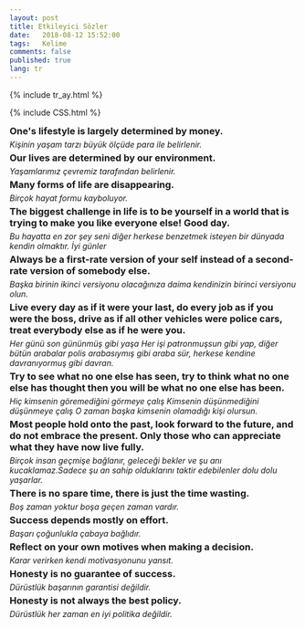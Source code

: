 ```yaml
---
layout: post
title: Etkileyici Sözler 
date:   2018-08-12 15:52:00
tags:   Kelime
comments: false
published: true
lang: tr
---
```


{% include tr_ay.html %}

{% include CSS.html %}
<br>
<div style="clear:both"></div>

<style>
#choose-year-down:hover, #choose-year-up:hover {
	cursor: pointer;
}
</style>

<div style="clear:both"></div>

<div class="by_year">
		<h3 style="margin: 5px 0 5px 0; padding: 0;"><i class="fas fa-award fa-1x" style="color:gray;"></i> <a>One's lifestyle is largely determined by money.</a></h3>
<h6 style="margin: 0 0 5px 0; padding: 0;"><a>Kişinin yaşam tarzı büyük ölçüde para ile belirlenir.</a></h6>
</div>
<div class="by_year">
		<h3 style="margin: 5px 0 5px 0; padding: 0;"><i class="fas fa-award fa-1x" style="color:gray;"></i> <a>Our lives are determined by our environment.</a></h3>
<h6 style="margin: 0 0 5px 0; padding: 0;"><a>Yaşamlarımız çevremiz tarafından belirlenir.</a></h6>
</div>
<div class="by_year">
		<h3 style="margin: 5px 0 5px 0; padding: 0;"><i class="fas fa-award fa-1x" style="color:gray;"></i> <a>Many forms of life are disappearing.</a></h3>
<h6 style="margin: 0 0 5px 0; padding: 0;"><a>Birçok hayat formu kayboluyor.</a></h6>
</div>
<div class="by_year">
		<h3 style="margin: 5px 0 5px 0; padding: 0;"><i class="fas fa-award fa-1x" style="color:gray;"></i> <a>The biggest challenge in life is to be yourself in a world that is trying to make you like everyone else! Good day.</a></h3>
<h6 style="margin: 0 0 5px 0; padding: 0;"><a>Bu hayatta en zor şey seni diğer herkese benzetmek isteyen bir dünyada kendin olmaktır. İyi günler</a></h6>
<div class="by_year">
		<h3 style="margin: 5px 0 5px 0; padding: 0;"><i class="fas fa-award fa-1x" style="color:gray;"></i> <a>Always be a first-rate version of your self instead of a second-rate version of somebody else.</a></h3>
<h6 style="margin: 0 0 5px 0; padding: 0;"><a>Başka birinin ikinci versiyonu olacağınıza daima kendinizin birinci versiyonu olun.</a></h6>
<div class="by_year">
		<h3 style="margin: 5px 0 5px 0; padding: 0;"><i class="fas fa-award fa-1x" style="color:gray;"></i> <a>Live every day as if it were your last, do every job as if you were the boss, drive as if all other vehicles were police cars, treat everybody else as if he were you.</a></h3>
<h6 style="margin: 0 0 5px 0; padding: 0;"><a>Her günü son gününmüş gibi yaşa Her işi patronmuşsun gibi yap, diğer bütün arabalar polis arabasıymış gibi araba sür, herkese kendine davranıyormuş gibi davran.</a></h6>
</div>
<div class="by_year">
		<h3 style="margin: 5px 0 5px 0; padding: 0;"><i class="fas fa-award fa-1x" style="color:gray;"></i> <a>Try to see what no one else has seen, try to think what no one else has thought then you will be what no one else has been.</a></h3>
<h6 style="margin: 0 0 5px 0; padding: 0;"><a>Hiç kimsenin göremediğini görmeye çalış Kimsenin düşünmediğini düşünmeye çalış O zaman başka kimsenin olamadığı kişi olursun.</a></h6>
</div>

<div class="by_year">
		<h3 style="margin: 5px 0 5px 0; padding: 0;"><i class="fas fa-award fa-1x" style="color:gray;"></i> <a>Most people hold onto the past, look forward to the future, and do not embrace the present. Only those who can appreciate what they have now live fully.</a></h3>
<h6 style="margin: 0 0 5px 0; padding: 0;"><a>Birçok insan geçmişe bağlanır, geleceği bekler ve şu anı kucaklamaz.Sadece şu an sahip olduklarını taktir edebilenler dolu dolu yaşarlar.</a></h6>
</div>

<div class="by_year">
		<h3 style="margin: 5px 0 5px 0; padding: 0;"><i class="fas fa-award fa-1x" style="color:gray;"></i> <a>There is no spare time, there is just the time wasting.</a></h3>
<h6 style="margin: 0 0 5px 0; padding: 0;"><a>Boş zaman yoktur boşa geçen zaman vardır.</a></h6>
</div>

<div class="by_year">
		<h3 style="margin: 5px 0 5px 0; padding: 0;"><i class="fas fa-award fa-1x" style="color:gray;"></i> <a>Success depends mostly on effort.</a></h3>
<h6 style="margin: 0 0 5px 0; padding: 0;"><a>Başarı çoğunlukla çabaya bağlıdır.</a></h6>
</div>

<div class="by_year">
		<h3 style="margin: 5px 0 5px 0; padding: 0;"><i class="fas fa-award fa-1x" style="color:gray;"></i> <a>Reflect on your own motives when making a decision.</a></h3>
<h6 style="margin: 0 0 5px 0; padding: 0;"><a>Karar verirken kendi motivasyonunu yansıt.</a></h6>
</div>

<div class="by_year">
		<h3 style="margin: 5px 0 5px 0; padding: 0;"><i class="fas fa-award fa-1x" style="color:gray;"></i> <a>Honesty is no guarantee of success.</a></h3>
<h6 style="margin: 0 0 5px 0; padding: 0;"><a>Dürüstlük başarının garantisi değildir.</a></h6>
</div>

<div class="by_year">
		<h3 style="margin: 5px 0 5px 0; padding: 0;"><i class="fas fa-award fa-1x" style="color:gray;"></i> <a>Honesty is not always the best policy.</a></h3>
<h6 style="margin: 0 0 5px 0; padding: 0;"><a>Dürüstlük her zaman en iyi politika değildir.</a></h6>
</div>
 
